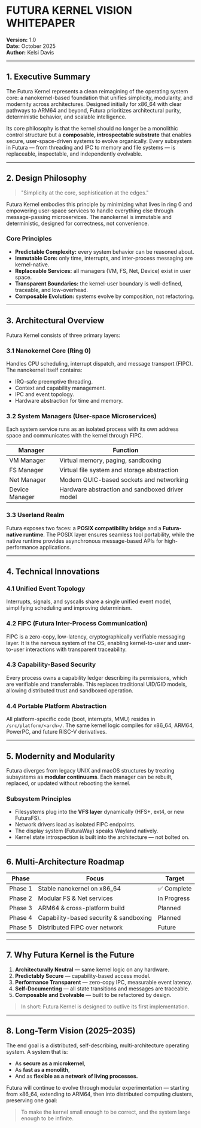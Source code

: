 # FUTURA KERNEL VISION WHITEPAPER

**Version:** 1.0  
**Date:** October 2025  
**Author:** Kelsi Davis

---

## 1. Executive Summary

The Futura Kernel represents a clean reimagining of the operating system core: a nanokernel-based foundation that unifies simplicity, modularity, and modernity across architectures. Designed initially for x86_64 with clear pathways to ARM64 and beyond, Futura prioritizes architectural purity, deterministic behavior, and scalable intelligence.

Its core philosophy is that the kernel should no longer be a monolithic control structure but a **composable, introspectable substrate** that enables secure, user-space-driven systems to evolve organically. Every subsystem in Futura — from threading and IPC to memory and file systems — is replaceable, inspectable, and independently evolvable.

---

## 2. Design Philosophy

> "Simplicity at the core, sophistication at the edges."

Futura Kernel embodies this principle by minimizing what lives in ring 0 and empowering user-space services to handle everything else through message-passing microservices. The nanokernel is immutable and deterministic, designed for correctness, not convenience.

### Core Principles
- **Predictable Complexity:** every system behavior can be reasoned about.
- **Immutable Core:** only time, interrupts, and inter-process messaging are kernel-native.
- **Replaceable Services:** all managers (VM, FS, Net, Device) exist in user space.
- **Transparent Boundaries:** the kernel-user boundary is well-defined, traceable, and low-overhead.
- **Composable Evolution:** systems evolve by composition, not refactoring.

---

## 3. Architectural Overview

Futura Kernel consists of three primary layers:

### 3.1 Nanokernel Core (Ring 0)
Handles CPU scheduling, interrupt dispatch, and message transport (FIPC). The nanokernel itself contains:
- IRQ-safe preemptive threading.
- Context and capability management.
- IPC and event topology.
- Hardware abstraction for time and memory.

### 3.2 System Managers (User-space Microservices)
Each system service runs as an isolated process with its own address space and communicates with the kernel through FIPC.

| Manager | Function |
|----------|-----------|
| VM Manager | Virtual memory, paging, sandboxing |
| FS Manager | Virtual file system and storage abstraction |
| Net Manager | Modern QUIC-based sockets and networking |
| Device Manager | Hardware abstraction and sandboxed driver model |

### 3.3 Userland Realm
Futura exposes two faces: a **POSIX compatibility bridge** and a **Futura-native runtime**. The POSIX layer ensures seamless tool portability, while the native runtime provides asynchronous message-based APIs for high-performance applications.

---

## 4. Technical Innovations

### 4.1 Unified Event Topology
Interrupts, signals, and syscalls share a single unified event model, simplifying scheduling and improving determinism.

### 4.2 FIPC (Futura Inter-Process Communication)
FIPC is a zero-copy, low-latency, cryptographically verifiable messaging layer. It is the nervous system of the OS, enabling kernel-to-user and user-to-user interactions with transparent traceability.

### 4.3 Capability-Based Security
Every process owns a capability ledger describing its permissions, which are verifiable and transferrable. This replaces traditional UID/GID models, allowing distributed trust and sandboxed operation.

### 4.4 Portable Platform Abstraction
All platform-specific code (boot, interrupts, MMU) resides in `/src/platform/<arch>/`. The same kernel logic compiles for x86_64, ARM64, PowerPC, and future RISC-V derivatives.

---

## 5. Modernity and Modularity

Futura diverges from legacy UNIX and macOS structures by treating subsystems as **modular continuums**. Each manager can be rebuilt, replaced, or updated without rebooting the kernel.

### Subsystem Principles
- Filesystems plug into the **VFS layer** dynamically (HFS+, ext4, or new FuturaFS).
- Network drivers load as isolated FIPC endpoints.
- The display system (FuturaWay) speaks Wayland natively.
- Kernel state introspection is built into the architecture — not bolted on.

---

## 6. Multi-Architecture Roadmap

| Phase | Focus | Target |
|-------|--------|--------|
| Phase 1 | Stable nanokernel on x86_64 | ✅ Complete |
| Phase 2 | Modular FS & Net services | In Progress |
| Phase 3 | ARM64 & cross-platform build | Planned |
| Phase 4 | Capability-based security & sandboxing | Planned |
| Phase 5 | Distributed FIPC over network | Future |

---

## 7. Why Futura Kernel is the Future

1. **Architecturally Neutral** — same kernel logic on any hardware.
2. **Predictably Secure** — capability-based access model.
3. **Performance Transparent** — zero-copy IPC, measurable event latency.
4. **Self-Documenting** — all state transitions and messages are traceable.
5. **Composable and Evolvable** — built to be refactored by design.

> In short: Futura Kernel is designed to outlive its first implementation.

---

## 8. Long-Term Vision (2025–2035)

The end goal is a distributed, self-describing, multi-architecture operating system. A system that is:
- As **secure as a microkernel**,
- As **fast as a monolith**,
- And as **flexible as a network of living processes.**

Futura will continue to evolve through modular experimentation — starting from x86_64, extending to ARM64, then into distributed computing clusters, preserving one goal:

> To make the kernel small enough to be correct, and the system large enough to be infinite.

